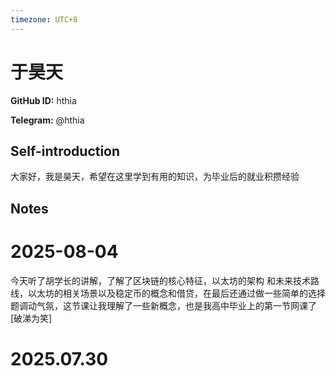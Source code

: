 ```yaml
---
timezone: UTC+8
---
```


# 于昊天

**GitHub ID:** hthia

**Telegram:** @hthia

## Self-introduction

大家好，我是昊天，希望在这里学到有用的知识，为毕业后的就业积攒经验

## Notes

<!-- Content_START -->
# 2025-08-04

今天听了胡学长的讲解，了解了区块链的核心特征，以太坊的架构 和未来技术路线，以太坊的相关场景以及稳定币的概念和借贷，在最后还通过做一些简单的选择题调动气氛，这节课让我理解了一些新概念，也是我高中毕业上的第一节网课了[破涕为笑]


# 2025.07.30


<!-- Content_END -->
